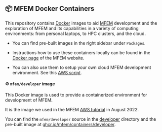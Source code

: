## 📦 MFEM Docker Containers

This repository contains [Docker](https://www.docker.com/) images to aid
[MFEM](https://github.com/mfem/mfem) development and the exploration of MFEM and
its capabilities in a variety of computing environments: from personal laptops, to HPC
clusters, and the cloud.

- You can find pre-built images in the right sidebar under `Packages`.

- Instructions how to use these containers locally can be found in the
[Docker page](https://mfem.org/tutorial/docker) of the MFEM website.

- You can also use them to setup your own cloud MFEM development environment.
See this [AWS script](developer/user-data.sh).

#### ⚙️ `mfem/developer` image

This Docker image is used to provide a containerized environment for development
of MFEM.

It is the image we used in the MFEM [AWS tutorial](https://mfem.org/tutorial) in
August 2022.

You can find the `mfem/developer` source in the [developer](developer/) directory and
the pre-built image at [ghcr.io/mfem/containers/developer](http://ghcr.io/mfem/containers/developer).
